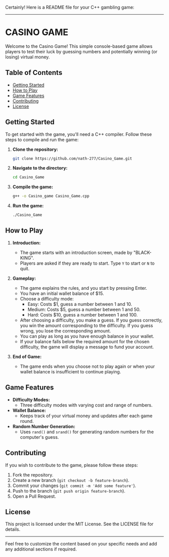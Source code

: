 Certainly! Here is a README file for your C++ gambling game:

---

# CASINO GAME

Welcome to the Casino Game! This simple console-based game allows players to test their luck by guessing numbers and potentially winning (or losing) virtual money. 

## Table of Contents
- [Getting Started](#getting-started)
- [How to Play](#how-to-play)
- [Game Features](#game-features)
- [Contributing](#contributing)
- [License](#license)

## Getting Started

To get started with the game, you'll need a C++ compiler. Follow these steps to compile and run the game:

1. **Clone the repository:**
    ```sh
    git clone https://github.com/nath-277/Casino_Game.git
    ```

2. **Navigate to the directory:**
    ```sh
    cd Casino_Game
    ```

3. **Compile the game:**
    ```sh
    g++ -o Casino_game Casino_Game.cpp
    ```

4. **Run the game:**
    ```sh
    ./Casino_Game
    ```

## How to Play

1. **Introduction:**
    - The game starts with an introduction screen, made by "BLACK-KING".
    - Players are asked if they are ready to start. Type `Y` to start or `N` to quit.

2. **Gameplay:**
    - The game explains the rules, and you start by pressing Enter.
    - You have an initial wallet balance of $15.
    - Choose a difficulty mode:
        - Easy: Costs $1, guess a number between 1 and 10.
        - Medium: Costs $5, guess a number between 1 and 50.
        - Hard: Costs $10, guess a number between 1 and 100.
    - After choosing a difficulty, you make a guess. If you guess correctly, you win the amount corresponding to the difficulty. If you guess wrong, you lose the corresponding amount.
    - You can play as long as you have enough balance in your wallet.
    - If your balance falls below the required amount for the chosen difficulty, the game will display a message to fund your account.

3. **End of Game:**
    - The game ends when you choose not to play again or when your wallet balance is insufficient to continue playing.

## Game Features

- **Difficulty Modes:**
    - Three difficulty modes with varying cost and range of numbers.
- **Wallet Balance:**
    - Keeps track of your virtual money and updates after each game round.
- **Random Number Generation:**
    - Uses `rand()` and `srand()` for generating random numbers for the computer's guess.

## Contributing

If you wish to contribute to the game, please follow these steps:

1. Fork the repository.
2. Create a new branch (`git checkout -b feature-branch`).
3. Commit your changes (`git commit -m 'Add some feature'`).
4. Push to the branch (`git push origin feature-branch`).
5. Open a Pull Request.

## License

This project is licensed under the MIT License. See the LICENSE file for details.

---

Feel free to customize the content based on your specific needs and add any additional sections if required.
